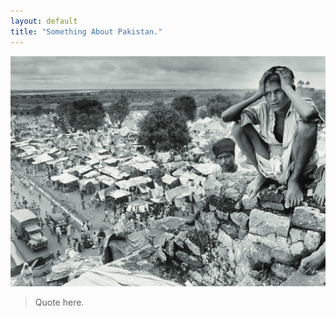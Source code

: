 ```yaml
---
layout: default
title: "Something About Pakistan."
---
```


![alt Pakistan](/assets/images/something-about-pakistan/1.jpg "Picture waas taken while the time of separation in 1947.")

> Quote here.